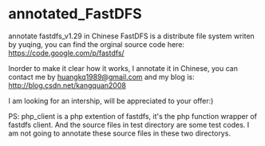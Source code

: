 annotated_FastDFS
=================

annotate  fastdfs_v1.29 in Chinese
FastDFS is a distribute file system writen by yuqing, 
you can find the orginal source code here:
https://code.google.com/p/fastdfs/ 

Inorder to make it clear how it works, I annotate it
in Chinese, you can contact me by huangkq1989@gmail.com
and my blog is: 
http://blog.csdn.net/kangquan2008

I am looking for an intership, will be appreciated to your offer:)

PS:
php_client is a php extention of fastdfs, it's the php function wrapper of 
fastdfs client. And the source files in test directory are some test codes.
I am not going to annotate these source files in these two directorys.


